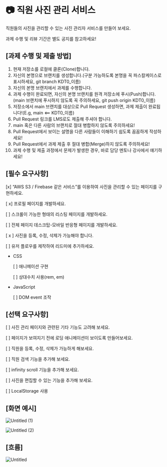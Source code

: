 # :camera: 직원 사진 관리 서비스

직원들의 사진을 관리할 수 있는 사진 관리자 서비스를 만들어 보세요.

과제 수행 및 리뷰 기간은 별도 공지를 참고하세요!

## [과제 수행 및 제출 방법]

1. 현재 저장소를 로컬에 클론(Clone)합니다.
2. 자신의 본명으로 브랜치를 생성합니다.(구분 가능하도록 본명을 꼭 파스칼케이스로 표시하세요, git branch KDT0\_이름)
3. 자신의 본명 브랜치에서 과제를 수행합니다.
4. 과제 수행이 완료되면, 자신의 본명 브랜치를 원격 저장소에 푸시(Push)합니다.(main 브랜치에 푸시하지 않도록 꼭 주의하세요, git push origin KDT0\_이름)
5. 저장소에서 main 브랜치를 대상으로 Pull Request 생성하면, 과제 제출이 완료됩니다!(E.g, main <== KDT0\_이름)
6. Pull Request 링크를 LMS로도 제출해 주셔야 합니다.
7. main 혹은 다른 사람의 브랜치로 절대 병합하지 않도록 주의하세요!
8. Pull Request에서 보이는 설명을 다른 사람들이 이해하기 쉽도록 꼼꼼하게 작성하세요!
9. Pull Request에서 과제 제출 후 절대 병합(Merge)하지 않도록 주의하세요!
10. 과제 수행 및 제출 과정에서 문제가 발생한 경우, 바로 담당 멘토나 강사에서 얘기하세요!

## [필수 요구사항]

[x] “AWS S3 / Firebase 같은 서비스”를 이용하여 사진을 관리할 수 있는 페이지를 구현하세요.

[ x] 프로필 페이지를 개발하세요.

[ ] 스크롤이 가능한 형태의 리스팅 페이지를 개발하세요.

[ ] 전체 페이지 데스크탑-모바일 반응형 페이지를 개발하세요.

[ x ] 사진을 등록, 수정, 삭제가 가능해야 합니다.

[ ] 유저 플로우를 제작하여 리드미에 추가하세요.

- CSS

  [ ] 애니메이션 구현

  [ ] 상대수치 사용(rem, em)

- JavaScript

  [ ] DOM event 조작

## [선택 요구사항]

[ ] 사진 관리 페이지와 관련된 기타 기능도 고려해 보세요.

[ ] 페이지가 보여지기 전에 로딩 애니메이션이 보이도록 만들어보세요.

[ ] 직원을 등록, 수정, 삭제가 가능하게 해보세요.

[ ] 직원 검색 기능을 추가해 보세요.

[ ] infinity scroll 기능을 추가해 보세요.

[ ] 사진을 편집할 수 있는 기능을 추가해 보세요.

[ ] LocalStorage 사용

## [화면 예시]

![Untitled (1)](https://github.com/KDT1-FE/Y_FE_JAVASCRIPT_PICTURE/assets/38754963/5dda6755-2501-4af4-bc3e-b63a353c44c2)

![Untitled (2)](https://github.com/KDT1-FE/Y_FE_JAVASCRIPT_PICTURE/assets/38754963/6c1805f1-2b00-453e-a729-2b483612726d)

## [흐름]

![Untitled](https://github.com/KDT1-FE/Y_FE_JAVASCRIPT_PICTURE/assets/38754963/e2934c05-26f6-4ef6-88d4-beed76aa007a)
